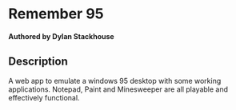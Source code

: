 # Remember 95

#### Authored by Dylan Stackhouse

## Description
A web app to emulate a windows 95 desktop with some working applications. Notepad, Paint and Minesweeper are all playable and effectively functional.
